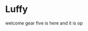 # Luffy
welcome
gear five is here and it is op 
 
 
   
  
       
                         
                        
                                     
                                                     
                              
                                  
                   
         
    
 
